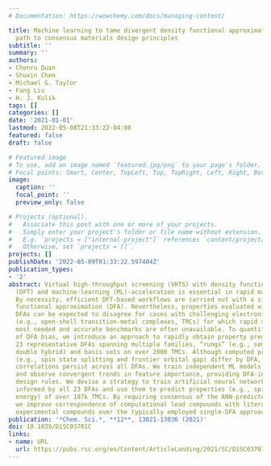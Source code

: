 ```yaml
---
# Documentation: https://wowchemy.com/docs/managing-content/

title: Machine learning to tame divergent density functional approximations a new
  path to consensus materials design principles
subtitle: ''
summary: ''
authors:
- Chenru Duan
- Shuxin Chen
- Michael G. Taylor
- Fang Liu
- H. J. Kulik
tags: []
categories: []
date: '2021-01-01'
lastmod: 2022-05-08T21:33:22-04:00
featured: false
draft: false

# Featured image
# To use, add an image named `featured.jpg/png` to your page's folder.
# Focal points: Smart, Center, TopLeft, Top, TopRight, Left, Right, BottomLeft, Bottom, BottomRight.
image:
  caption: ''
  focal_point: ''
  preview_only: false

# Projects (optional).
#   Associate this post with one or more of your projects.
#   Simply enter your project's folder or file name without extension.
#   E.g. `projects = ["internal-project"]` references `content/project/deep-learning/index.md`.
#   Otherwise, set `projects = []`.
projects: []
publishDate: '2022-05-09T01:33:22.597404Z'
publication_types:
- '2'
abstract: Virtual high-throughput screening (VHTS) with density functional theory
  (DFT) and machine-learning (ML)-acceleration is essential in rapid materials discovery.
  By necessity, efficient DFT-based workflows are carried out with a single density
  functional approximation (DFA). Nevertheless, properties evaluated with different
  DFAs can be expected to disagree for cases with challenging electronic structure
  (e.g., open-shell transition-metal complexes, TMCs) for which rapid screening is
  most needed and accurate benchmarks are often unavailable. To quantify the effect
  of DFA bias, we introduce an approach to rapidly obtain property predictions from
  23 representative DFAs spanning multiple families, “rungs” (e.g., semi-local to
  double hybrid) and basis sets on over 2000 TMCs. Although computed property values
  (e.g., spin state splitting and frontier orbital gap) differ by DFA, high linear
  correlations persist across all DFAs. We train independent ML models for each DFA
  and observe convergent trends in feature importance, providing DFA-invariant, universal
  design rules. We devise a strategy to train artificial neural network (ANN) models
  informed by all 23 DFAs and use them to predict properties (e.g., spin-splitting
  energy) of over 187k TMCs. By requiring consensus of the ANN-predicted DFA properties,
  we improve correspondence of computational lead compounds with literature-mined,
  experimental compounds over the typically employed single-DFA approach.
publication: '*Chem. Sci.*, **12**, 13021-13036 (2021)'
doi: 10.1039/D1SC03701C
links:
- name: URL
  url: https://pubs.rsc.org/en/Content/ArticleLanding/2021/SC/D1SC03701C
---
```

